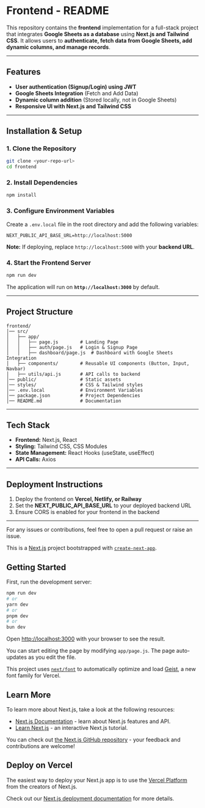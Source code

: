 # **Frontend - README**  

This repository contains the **frontend** implementation for a full-stack project that integrates **Google Sheets as a database** using **Next.js and Tailwind CSS**. It allows users to **authenticate, fetch data from Google Sheets, add dynamic columns, and manage records**.  

---

## **Features**  
- **User authentication (Signup/Login) using JWT**  
- **Google Sheets Integration** (Fetch and Add Data)  
- **Dynamic column addition** (Stored locally, not in Google Sheets)  
- **Responsive UI with Next.js and Tailwind CSS**  

---

## **Installation & Setup**  

### **1. Clone the Repository**  
```bash
git clone <your-repo-url>
cd frontend
```

### **2. Install Dependencies**  
```bash
npm install
```

### **3. Configure Environment Variables**  
Create a `.env.local` file in the root directory and add the following variables:  

```env
NEXT_PUBLIC_API_BASE_URL=http://localhost:5000
```
**Note:** If deploying, replace `http://localhost:5000` with your **backend URL**.

### **4. Start the Frontend Server**  
```bash
npm run dev
```
The application will run on **`http://localhost:3000`** by default.  

---

## **Project Structure**  

```
frontend/
│── src/
│   ├── app/
│   │   ├── page.js        # Landing Page
│   │   ├── auth/page.js   # Login & Signup Page
│   │   ├── dashboard/page.js  # Dashboard with Google Sheets Integration
│   ├── components/        # Reusable UI components (Button, Input, Navbar)
│   ├── utils/api.js       # API calls to backend
│── public/                # Static assets
│── styles/                # CSS & Tailwind styles
│── .env.local             # Environment Variables
│── package.json           # Project Dependencies
│── README.md              # Documentation
```

---

## **Tech Stack**
- **Frontend:** Next.js, React  
- **Styling:** Tailwind CSS, CSS Modules  
- **State Management:** React Hooks (useState, useEffect)  
- **API Calls:** Axios  

---

## **Deployment Instructions**
1. Deploy the frontend on **Vercel, Netlify, or Railway**  
2. Set the **NEXT_PUBLIC_API_BASE_URL** to your deployed backend URL  
3. Ensure CORS is enabled for your frontend in the backend  

---

For any issues or contributions, feel free to open a pull request or raise an issue. 




This is a [Next.js](https://nextjs.org) project bootstrapped with [`create-next-app`](https://github.com/vercel/next.js/tree/canary/packages/create-next-app).

## Getting Started

First, run the development server:

```bash
npm run dev
# or
yarn dev
# or
pnpm dev
# or
bun dev
```

Open [http://localhost:3000](http://localhost:3000) with your browser to see the result.

You can start editing the page by modifying `app/page.js`. The page auto-updates as you edit the file.

This project uses [`next/font`](https://nextjs.org/docs/app/building-your-application/optimizing/fonts) to automatically optimize and load [Geist](https://vercel.com/font), a new font family for Vercel.

## Learn More

To learn more about Next.js, take a look at the following resources:

- [Next.js Documentation](https://nextjs.org/docs) - learn about Next.js features and API.
- [Learn Next.js](https://nextjs.org/learn) - an interactive Next.js tutorial.

You can check out [the Next.js GitHub repository](https://github.com/vercel/next.js) - your feedback and contributions are welcome!

## Deploy on Vercel

The easiest way to deploy your Next.js app is to use the [Vercel Platform](https://vercel.com/new?utm_medium=default-template&filter=next.js&utm_source=create-next-app&utm_campaign=create-next-app-readme) from the creators of Next.js.

Check out our [Next.js deployment documentation](https://nextjs.org/docs/app/building-your-application/deploying) for more details.
